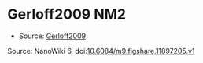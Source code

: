 <a name="material" />

# Gerloff2009 NM2
<script type="application/ld+json">
  {
    "@context": "https://schema.org/",
    "@type": "ChemicalSubstance",
    "@id": "https://egonw.github.io/nanowiki/nanowiki151.html#material",
    "http://purl.org/dc/terms/conformsTo":
      {
        "@type": "CreativeWork",
        "@id": "https://bioschemas.org/profiles/ChemicalSubstance/0.4-RELEASE/"
      },
    "identfier": "151",
    "name": "Gerloff2009 NM2",
    "url": "https://egonw.github.io/nanowiki/nanowiki151.html#material",
    "sameAs": "http://127.0.0.1/mediawiki/index.php/Special:URIResolver/Gerloff2009_NM2"
  }
</script>


* Source: [Gerloff2009](Gerloff2009.md)


Source: NanoWiki 6, doi:[10.6084/m9.figshare.11897205.v1](https://doi.org/10.6084/m9.figshare.11897205.v1)

